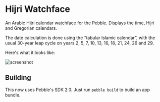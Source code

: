 # Hijri Watchface

An Arabic Hijri calendar watchface for the Pebble. Displays the time, Hijri and Gregorian calendars.

The date calculation is done using the “tabular Islamic calendar”, with the usual 30-year leap cycle on years 2, 5, 7, 10, 13, 16, 18, 21, 24, 26 and 29.

Here's what it looks like:

![screenshot](https://0x65.net/misc/hijri-pebble-screenshot.png)

## Building

This now uses Pebble's SDK 2.0. Just run `pebble build` to build an app bundle.
